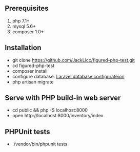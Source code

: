 ## Prerequisites
1. php 7.1+
2. mysql 5.6+
3. composer 1.0+

## Installation
- git clone https://github.com/JackLicc/figured-php-test.git
- cd figured-php-test
- composer install
- configure database: [Laravel database configurateion](https://laravel.com/docs/4.2/database#configuration)
- php artisan migrate

## Serve with PHP build-in web server
- cd public && php -S localhost:8000
- open http://localhost:8000/inventory/index

## PHPUnit tests
- ./vendor/bin/phpunit tests
